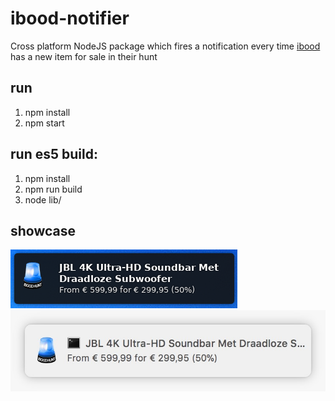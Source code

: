 # ibood-notifier
Cross platform NodeJS package which fires a notification every time [ibood](http://www.ibood.com) has a new item for sale in their hunt

## run
1. npm install
2. npm start

## run es5 build:
1. npm install
2. npm run build
3. node lib/

## showcase

![linux](https://github.com/Mastermindzh/ibood-notifier/blob/master/examples/linux.png?raw=true)
![mac os x](https://github.com/Mastermindzh/ibood-notifier/blob/master/examples/mac.jpeg?raw=true)